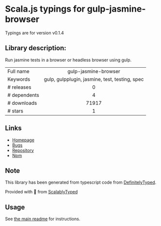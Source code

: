 
# Scala.js typings for gulp-jasmine-browser

Typings are for version v0.1.4

## Library description:
Run jasmine tests in a browser or headless browser using gulp.

|                    |                 |
| ------------------ | :-------------: |
| Full name          | gulp-jasmine-browser |
| Keywords           | gulp, gulpplugin, jasmine, test, testing, spec |
| # releases         | 0 |
| # dependents       | 4 |
| # downloads        | 71917 |
| # stars            | 1 |

## Links
- [Homepage](https://github.com/jasmine/gulp-jasmine-browser)
- [Bugs](https://github.com/jasmine/gulp-jasmine-browser/issues)
- [Repository](https://github.com/jasmine/gulp-jasmine-browser)
- [Npm](https://www.npmjs.com/package/gulp-jasmine-browser)
    


## Note
This library has been generated from typescript code from [DefinitelyTyped](https://definitelytyped.org).

Provided with :purple_heart: from [ScalablyTyped](https://github.com/oyvindberg/ScalablyTyped)

## Usage
See [the main readme](../../readme.md) for instructions.


